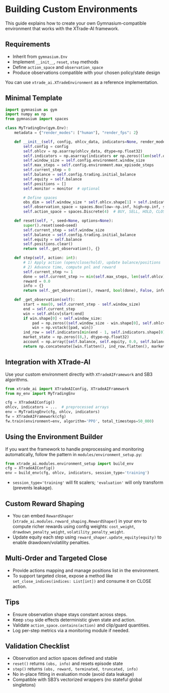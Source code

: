 # Building Custom Environments

This guide explains how to create your own Gymnasium-compatible environment that works with the XTrade-AI framework.

## Requirements

- Inherit from `gymnasium.Env`
- Implement `__init__`, `reset`, `step` methods
- Define `action_space` and `observation_space`
- Produce observations compatible with your chosen policy/state design

You can use `xtrade_ai.XTradeEnvironment` as a reference implementation.

## Minimal Template

```python
import gymnasium as gym
import numpy as np
from gymnasium import spaces

class MyTradingEnv(gym.Env):
	metadata = {"render_modes": ["human"], "render_fps": 2}

	def __init__(self, config, ohlcv_data, indicators=None, render_mode=None, monitor=None):
		self.config = config
		self.ohlcv = np.asarray(ohlcv_data, dtype=np.float32)
		self.indicators = np.asarray(indicators or np.zeros((len(self.ohlcv), 0), dtype=np.float32), dtype=np.float32)
		self.window_size = self.config.environment.window_size
		self.max_steps = self.config.environment.max_episode_steps
		self.current_step = 0
		self.balance = self.config.trading.initial_balance
		self.equity = self.balance
		self.positions = []
		self.monitor = monitor  # optional

		# Define spaces
		obs_dim = self.window_size * self.ohlcv.shape[1] + self.indicators.shape[1] + 8 + 4
		self.observation_space = spaces.Box(low=-np.inf, high=np.inf, shape=(obs_dim,), dtype=np.float32)
		self.action_space = spaces.Discrete(4)  # BUY, SELL, HOLD, CLOSE

	def reset(self, *, seed=None, options=None):
		super().reset(seed=seed)
		self.current_step = self.window_size
		self.balance = self.config.trading.initial_balance
		self.equity = self.balance
		self.positions.clear()
		return self._get_observation(), {}

	def step(self, action: int):
		# 1) Apply action (open/close/hold), update balance/positions
		# 2) Advance time, compute pnl and reward
		self.current_step += 1
		done = self.current_step >= min(self.max_steps, len(self.ohlcv))
		reward = 0.0
		info = {}
		return self._get_observation(), reward, bool(done), False, info

	def _get_observation(self):
		start = max(0, self.current_step - self.window_size)
		end = self.current_step
		win = self.ohlcv[start:end]
		if win.shape[0] < self.window_size:
			pad = np.zeros((self.window_size - win.shape[0], self.ohlcv.shape[1]), dtype=np.float32)
			win = np.vstack([pad, win])
		ind_row = self.indicators[min(end - 1, self.indicators.shape[0] - 1)] if self.indicators.size else np.zeros((0,), dtype=np.float32)
		market_state = np.zeros((8,), dtype=np.float32)
		account = np.array([self.balance, self.equity, 0.0, self.balance], dtype=np.float32)
		return np.concatenate([win.flatten(), ind_row.flatten(), market_state, account], dtype=np.float32)
```

## Integration with XTrade-AI

Use your custom environment directly with `XTradeAIFramework` and SB3 algorithms.

```python
from xtrade_ai import XTradeAIConfig, XTradeAIFramework
from my_env import MyTradingEnv

cfg = XTradeAIConfig()
ohlcv, indicators = ...  # preprocessed arrays
env = MyTradingEnv(cfg, ohlcv, indicators)
fw = XTradeAIFramework(cfg)
fw.train(environment=env, algorithm='PPO', total_timesteps=50_000)
```

## Using the Environment Builder

If you want the framework to handle preprocessing and monitoring automatically, follow the pattern in `modules/environment_setup.py`:

```python
from xtrade_ai.modules.environment_setup import build_env
cfg = XTradeAIConfig()
env = build_env(cfg, ohlcv, indicators, session_type='training')
```

- `session_type='training'` will fit scalers; `'evaluation'` will only transform (prevents leakage).

## Custom Reward Shaping

- You can embed `RewardShaper` (`xtrade_ai.modules.reward_shaping.RewardShaper`) in your env to compute richer rewards using config weights: `cost_weight`, `drawdown_penalty_weight`, `volatility_penalty_weight`.
- Update equity each step using `reward_shaper.update_equity(equity)` to enable drawdown/volatility penalties.

## Multi-Order and Targeted Close

- Provide actions mapping and manage positions list in the environment.
- To support targeted close, expose a method like `set_close_indices(indices: List[int])` and consume it on CLOSE action.

## Tips

- Ensure observation shape stays constant across steps.
- Keep `step` side effects deterministic given state and action.
- Validate `action_space.contains(action)` and clip/guard quantities.
- Log per-step metrics via a monitoring module if needed.

## Validation Checklist

- Observation and action spaces defined and stable
- `reset()` returns `(obs, info)` and resets episode state
- `step()` returns `(obs, reward, terminated, truncated, info)`
- No in-place fitting in evaluation mode (avoid data leakage)
- Compatible with SB3’s vectorized wrappers (no stateful global singletons)
